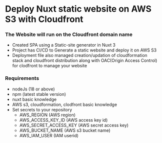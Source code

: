 # Deploy Nuxt static website on AWS S3 with Cloudfront

### The Website will run on the Cloudfront domain name

- Created SPA using a Static-site generator in Nuxt 3
- Project has CI/CD to Generate a static website and deploy it on AWS S3
- Deployment file also managed creation/updation of cloudformation stack and cloudfront distribution along with OAC(Origin Access Control) for clodfront to manage your website

### Requirements

- nodeJs (18 or above)
- npm (latest stable version)
- nuxt basic knowledge
- AWS s3, cloudformation, clodfront basic knowledge
- Set secrets to your repository
  - AWS_REGION (AWS region)
  - AWS_ACCESS_KEY_ID (AWS access key id)
  - AWS_SECRET_ACCESS_KEY (AWS secret access key)
  - AWS_BUCKET_NAME (AWS s3 bucket name)
  - AWS_IAM_USER (IAM userid)